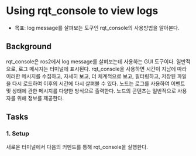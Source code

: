 # Using rqt_console to view logs
* 목표: log message를 살펴보는 도구인 rqt_console의 사용방법을 알아본다.

## Background
rqt_console은 ros2에서 log message를 살펴보는데 사용하는 GUI 도구이다. 일반적으로, 로그 메시지는 터미널에 표시된다. rqt_console을 사용하면 시간이 지남에 따라 이러한 메시지를 수집하고, 자세히 보고, 더 체계적으로 보고, 필터링하고, 저장된 파일을 다시 로드하여 이후의 시간에 다시 살펴볼 수 있다. 노드는 로그를 사용하여 이벤트 및 상태에 관한 메시지를 다양한 방식으로 출력한다. 노드의 콘텐츠는 일반적으로 사용자를 위해 정보를 제공한다.      
## Tasks
### 1. Setup
새로운 터미널에서 다음의 커멘드를 통해 rqt_console을 실행한다. 
